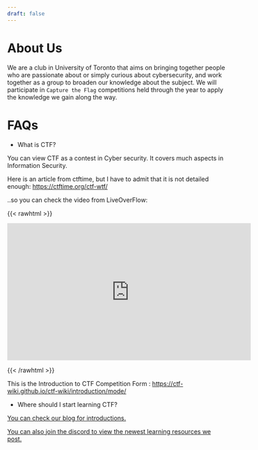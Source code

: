 ```yaml
---
draft: false
---
```


# About Us

We are a club in University of Toronto that aims on bringing together people who are passionate about or simply curious about cybersecurity, and work together as a group to broaden our knowledge about the subject. 
We will participate in `Capture the Flag` competitions held through the year to apply the knowledge we gain along the way.

# FAQs

* What is CTF?

You can view CTF as a contest in Cyber security. It covers much aspects in Information Security.

Here is an article from ctftime, but I have to admit that it is not detailed enough: <https://ctftime.org/ctf-wtf/>

..so you can check the video from LiveOverFlow:

{{< rawhtml >}}

<iframe width="560" height="315" src="https://www.youtube.com/embed/8ev9ZX9J45A" frameborder="0" allow="accelerometer; autoplay; clipboard-write; encrypted-media; gyroscope; picture-in-picture" allowfullscreen></iframe>

{{< /rawhtml >}}

This is the Introduction to CTF Competition Form : <https://ctf-wiki.github.io/ctf-wiki/introduction/mode/>

* Where should I start learning CTF?

[You can check our blog for introductions.](https://uoftctf.org/posts)

[You can also join the discord to view the newest learning resources we post.](https://uoftctf.org/contact)

